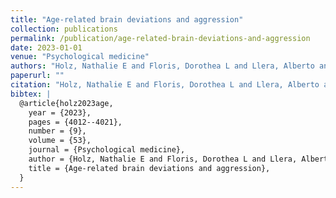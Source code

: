 ```yaml
---
title: "Age-related brain deviations and aggression"
collection: publications
permalink: /publication/age-related-brain-deviations-and-aggression
date: 2023-01-01
venue: "Psychological medicine"
authors: "Holz, Nathalie E and Floris, Dorothea L and Llera, Alberto and Aggensteiner, Pascal M and Kia, Seyed Mostafa and Wolfers, Thomas and Baumeister, Sarah and B{\\\"o}ttinger, Boris and Glennon, Jeffrey C and Hoekstra, Pieter J and others"
paperurl: ""
citation: "Holz, Nathalie E and Floris, Dorothea L and Llera, Alberto and Aggensteiner, Pascal M and Kia, Seyed Mostafa and Wolfers, Thomas and Baumeister, Sarah and B{\\\"o}ttinger, Boris and Glennon, Jeffrey C and Hoekstra, Pieter J and others (2023). Age-related brain deviations and aggression. Psychological medicine."
bibtex: |
  @article{holz2023age,
    year = {2023},
    pages = {4012--4021},
    number = {9},
    volume = {53},
    journal = {Psychological medicine},
    author = {Holz, Nathalie E and Floris, Dorothea L and Llera, Alberto and Aggensteiner, Pascal M and Kia, Seyed Mostafa and Wolfers, Thomas and Baumeister, Sarah and B{\"o}ttinger, Boris and Glennon, Jeffrey C and Hoekstra, Pieter J and others},
    title = {Age-related brain deviations and aggression},
  }
---
```

